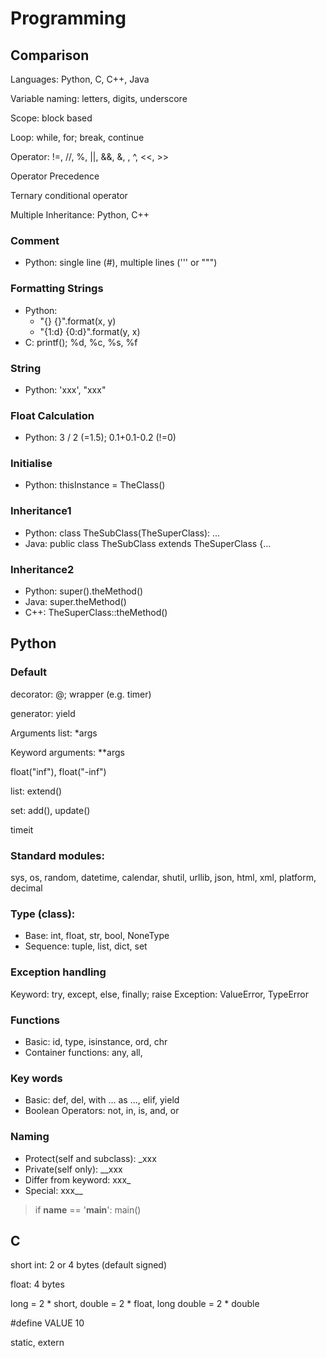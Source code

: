 # Programming

<!-- ## Default -->

## Comparison
Languages: Python, C, C++, Java

Variable naming: letters, digits, underscore

Scope: block based

Loop: while, for; break, continue

Operator: !=, //, %, ||, &&, &, \, ^, <<, >>

Operator Precedence

Ternary conditional operator

Multiple Inheritance: Python, C++

### Comment
* Python: single line (#), multiple lines (''' or """)

### Formatting Strings
* Python:
  * "{} {}".format(x, y)
  * "{1:d} {0:d}".format(y, x)
* C: printf(); %d, %c, %s, %f

### String
* Python: 'xxx', "xxx"

### Float Calculation
* Python: 3 / 2 (=1.5); 0.1+0.1-0.2 (!=0)

### Initialise
* Python: thisInstance = TheClass()

### Inheritance1
* Python: class TheSubClass(TheSuperClass): ...
* Java: public class TheSubClass extends TheSuperClass {...

### Inheritance2
* Python: super().theMethod()
* Java: super.theMethod()
* C++: TheSuperClass::theMethod()


## Python

### Default

decorator: @; wrapper (e.g. timer)

generator: yield

Arguments list: \*args

Keyword arguments: \**args

float("inf"), float("-inf")

list: extend()

set: add(), update()

timeit


### Standard modules:
sys, os, random, datetime, calendar, shutil, urllib, json, html, xml, platform, decimal

### Type (class):
* Base: int, float, str, bool, NoneType
* Sequence: tuple, list, dict, set

### Exception handling
Keyword: try, except, else, finally; raise
Exception: ValueError, TypeError

### Functions
* Basic: id, type, isinstance, ord, chr
* Container functions: any, all,

### Key words
* Basic: def, del, with ... as ..., elif, yield
* Boolean Operators: not, in, is, and, or

### Naming
* Protect(self and subclass): \_xxx
* Private(self only): \_\_xxx
* Differ from keyword: xxx_
* Special: xxx__

> if __name__ == '__main__': main()


## C

short int: 2 or 4 bytes (default signed)

float: 4 bytes

long = 2 * short, double = 2 * float, long double = 2 * double

\#define VALUE 10

static, extern

<!-- ## C++
map, vector -->
